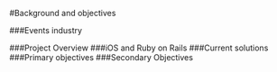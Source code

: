 #Background and objectives

###Events industry 



###Project Overview
###iOS and Ruby on Rails
###Current solutions
###Primary objectives
###Secondary Objectives
